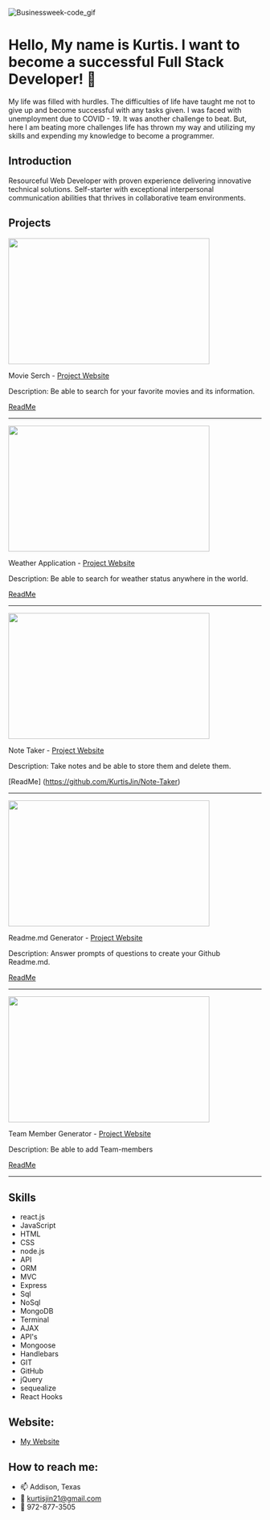 ![Businessweek-code_gif](https://user-images.githubusercontent.com/66793863/127198346-19ddf8c1-da59-4732-8069-d97663e053d7.gif)



# Hello, My name is Kurtis. I want to become a successful Full Stack Developer! 👋

  My life was filled with hurdles. The difficulties of life have taught me not to give up and become successful with any tasks given. I was faced with unemployment due to COVID - 19. It was another challenge to beat. But, here I am beating more challenges life has thrown my way and utilizing my skills and expending my knowledge to become a programmer.

## Introduction

 Resourceful Web Developer with proven experience delivering innovative technical solutions. Self-starter with exceptional interpersonal communication abilities that thrives in   collaborative team environments.  

## Projects

<img src="https://user-images.githubusercontent.com/66793863/113430091-31d41d80-939f-11eb-8946-4cdebe7de3ef.JPG" width = "400" height = "250">

Movie Serch - [Project Website](https://mmorrisonlk.github.io/HoV_movie_streaming_search/)

Description: Be able to search for your favorite movies and its information. 

[ReadMe](https://github.com/mmorrisonlk/HoV_movie_streaming_search)

------------------------------------------

<img src="https://user-images.githubusercontent.com/66793863/113430725-3ea54100-93a0-11eb-8349-df9e8a1164bb.JPG" width = "400" height = "250">

Weather Application -  [Project Website](https://kurtisjin.github.io/Weather-Application/)

Description: Be able to search for weather status anywhere in the world. 

[ReadMe](https://github.com/KurtisJin/Weather-Application)

------------------------------------------

<img src="https://user-images.githubusercontent.com/66793863/131226859-3ce5d50a-8813-4681-8d7b-4ec2366bb3db.png" width="400" height = "250">

Note Taker - [Project Website](https://github.com/KurtisJin/Note-Taker)

Description: Take notes and be able to store them and delete them.  

[ReadMe] (https://github.com/KurtisJin/Note-Taker)

------------------------------------------

<img src="https://user-images.githubusercontent.com/66793863/127260029-aaf2225c-c47b-4efb-9b34-9be539ef03be.png" width = "400" height = "250">

Readme.md Generator - [Project Website](https://www.youtube.com/watch?v=bQpNUcq0hr8&ab_channel=KurtisJin)

Description: Answer prompts of questions to create your Github Readme.md.

[ReadMe](https://github.com/KurtisJin/Readme.md-Generator)

------------------------------------------

<img src="https://user-images.githubusercontent.com/66793863/127260756-5d4afabd-ac76-4e13-82c4-434ad0429567.png" width = "400" height = "250">

Team Member Generator - [Project Website](https://www.youtube.com/watch?v=s0-1aN__lO8&ab_channel=KurtisJin)

Description: Be able to add Team-members

[ReadMe](https://github.com/KurtisJin/Team-Member-Generator)

------------------------------------------


## Skills

- react.js
- JavaScript
- HTML
- CSS
- node.js
- API
- ORM
- MVC
- Express
- Sql
- NoSql
- MongoDB
- Terminal
- AJAX
- API's
- Mongoose
- Handlebars
- GIT
- GitHub
- jQuery
- sequealize
- React Hooks

## Website:

- [My Website](https://kurtisjin.com)

## How to reach me:

- 📫 Addison, Texas
- 📧 kurtisjin21@gmail.com
- 📱 972-877-3505

